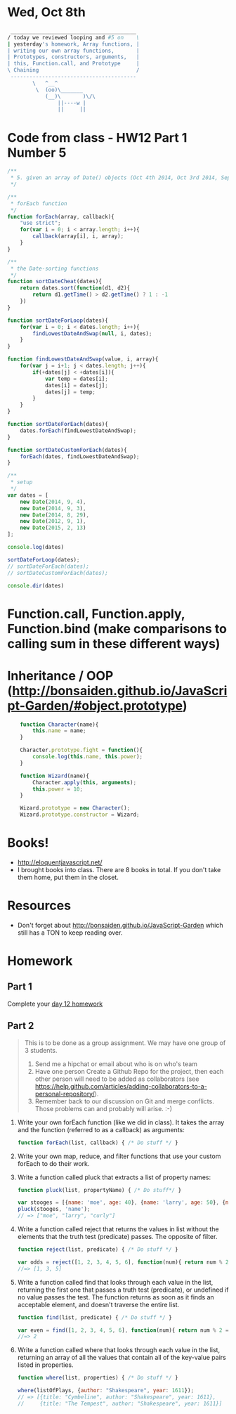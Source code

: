 # Wed, Oct 8th

```sh
 ________________________________________
/ today we reviewed looping and #5 on    \
| yesterday's homework, Array functions, |
| writing our own array functions,       |
| Prototypes, constructors, arguments,   |
| this, Function.call, and Prototype     |
\ Chaining                               /
 ----------------------------------------
        \   ^__^
         \  (oo)\_______
            (__)\       )\/\
                ||----w |
                ||     ||
```

# Code from class - HW12 Part 1 Number 5

```js
/**
 * 5. given an array of Date() objects (Oct 4th 2014, Oct 3rd 2014, Sept 30th 2014, Sept 1st 2012, March 13th 2010), in that order, sort them chronologically. Use http://devdocs.io/javascript/global_objects/date for reference on creating Date() objects with a specific date.
 */

/**
 * forEach function
 */
function forEach(array, callback){
    "use strict";
    for(var i = 0; i < array.length; i++){
        callback(array[i], i, array);
    }
}

/**
 * the Date-sorting functions
 */
function sortDateCheat(dates){
    return dates.sort(function(d1, d2){
        return d1.getTime() > d2.getTime() ? 1 : -1
    })
}

function sortDateForLoop(dates){
    for(var i = 0; i < dates.length; i++){
        findLowestDateAndSwap(null, i, dates);
    }
}

function findLowestDateAndSwap(value, i, array){
    for(var j = i+1; j < dates.length; j++){
        if(+dates[j] < +dates[i]){
            var temp = dates[i];
            dates[i] = dates[j];
            dates[j] = temp;
        }
    }
}

function sortDateForEach(dates){
    dates.forEach(findLowestDateAndSwap);
}

function sortDateCustomForEach(dates){
    forEach(dates, findLowestDateAndSwap);
}

/**
 * setup
 */
var dates = [
    new Date(2014, 9, 4),
    new Date(2014, 9, 3),
    new Date(2014, 8, 29),
    new Date(2012, 9, 1),
    new Date(2015, 2, 13)
];

console.log(dates)

sortDateForLoop(dates);
// sortDateForEach(dates);
// sortDateCustomForEach(dates);

console.dir(dates)
```

# Function.call, Function.apply, Function.bind (make comparisons to calling sum in these different ways)

# Inheritance / OOP (http://bonsaiden.github.io/JavaScript-Garden/#object.prototype)

```js
    function Character(name){
        this.name = name;
    }

    Character.prototype.fight = function(){
        console.log(this.name, this.power);
    }

    function Wizard(name){
        Character.apply(this, arguments);
        this.power = 10;
    }

    Wizard.prototype = new Character();
    Wizard.prototype.constructor = Wizard;
```

# Books!

- http://eloquentjavascript.net/
- I brought books into class. There are 8 books in total. If you don't take them home, put them in the closet.

# Resources

- Don't forget about http://bonsaiden.github.io/JavaScript-Garden which still has a TON to keep reading over.

# Homework

## Part 1

Complete your [day 12 homework](./day12.md)

## Part 2

> This is to be done as a group assignment. We may have one group of 3 students.
> 1. Send me a hipchat or email about who is on who's team
> 2. Have one person Create a Github Repo for the project, then each other person will need to be added as collaborators (see https://help.github.com/articles/adding-collaborators-to-a-personal-repository/).
> 3. Remember back to our discussion on Git and merge conflicts. Those problems can and probably will arise. :-)

1. Write your own forEach function (like we did in class). It takes the array and the function (referred to as a callback) as arguments:
    ```js
    function forEach(list, callback) { /* Do stuff */ }
    ```

2. Write your own map, reduce, and filter functions that use your custom forEach to do their work.

3. Write a function called pluck that extracts a list of property names:
    ```js
    function pluck(list, propertyName) { /* Do stuff*/ }

    var stooges = [{name: 'moe', age: 40}, {name: 'larry', age: 50}, {name: 'curly', age: 60}];
    pluck(stooges, 'name');
    // => ["moe", "larry", "curly"]
    ```

4. Write a function called reject that returns the values in list without the elements that the truth test (predicate) passes. The opposite of filter.
    ```js
    function reject(list, predicate) { /* Do stuff */ }

    var odds = reject([1, 2, 3, 4, 5, 6], function(num){ return num % 2 == 0; });
    //=> [1, 3, 5]
    ```

5. Write a function called find that looks through each value in the list, returning the first one that passes a truth test (predicate), or undefined if no value passes the test. The function returns as soon as it finds an acceptable element, and doesn't traverse the entire list.
    ```js
    function find(list, predicate) { /* Do stuff */ }

    var even = find([1, 2, 3, 4, 5, 6], function(num){ return num % 2 == 0; });
    //=> 2
    ```

6. Write a function called where that looks through each value in the list, returning an array of all the values that contain all of the key-value pairs listed in properties.
    ```js
    function where(list, properties) { /* Do stuff */ }

    where(listOfPlays, {author: "Shakespeare", year: 1611});
    // => [{title: "Cymbeline", author: "Shakespeare", year: 1611},
    //     {title: "The Tempest", author: "Shakespeare", year: 1611}]
    ```
